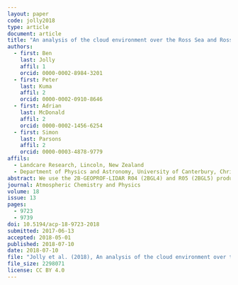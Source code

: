 ```yaml
---
layout: paper
code: jolly2018
type: article
document: article
title: "An analysis of the cloud environment over the Ross Sea and Ross Ice Shelf using CloudSat/CALIPSO satellite observations: The importance of synoptic forcing"
authors:
  - first: Ben
    last: Jolly
    affil: 1
    orcid: 0000-0002-8984-3201
  - first: Peter
    last: Kuma
    affil: 2
    orcid: 0000-0002-0910-8646
  - first: Adrian
    last: McDonald
    affil: 2
    orcid: 0000-0002-1456-6254
  - first: Simon
    last: Parsons
    affil: 2
    orcid: 0000-0003-4878-9779
affils:
  - Landcare Research, Lincoln, New Zealand
  - Department of Physics and Astronomy, University of Canterbury, Christchurch, New Zealand
abstract: We use the 2B-GEOPROF-LIDAR R04 (2BGL4) and R05 (2BGL5) products and the 2B-CLDCLASS-LIDAR R04 (2BCL4) product, all generated by combining CloudSat radar and CALIPSO lidar satellite measurements with auxiliary data, to examine the vertical distribution of cloud occurrence around the Ross Ice Shelf (RIS) and Ross Sea region. We find that the 2BGL4 product, used in previous studies in this region, displays a discontinuity at 8.2 km which is not observable in the other products. This artefact appears to correspond to a change in the horizontal and vertical resolution of the CALIPSO dataset used above this level. We then use the 2BCL4 product to examine the vertical distribution of cloud occurrence, phase, and type over the RIS and Ross Sea. In particular we examine how synoptic conditions in the region, derived using a previously developed synoptic classification, impact the cloud environment and the contrasting response in the two regions. We observe large differences between the cloud occurrence as a function of altitude for synoptic regimes relative to those for seasonal variations. A stronger variation in the occurrence of clear skies and multi-layer cloud and in all cloud type occurrences over both the Ross Sea and RIS is associated more with synoptic type than seasonal composites. In addition, anomalies from the mean joint histogram of cloud top height against thickness display significant differences over the Ross Sea and RIS sectors as a function of synoptic regime, but are near identical over these two regions when a seasonal analysis is completed. However, the frequency of particular phases of cloud, notably mixed phase and water, is much more strongly modulated by seasonal than synoptic regime compositing, which suggests that temperature is still the most important control on cloud phase in the region.
journal: Atmospheric Chemistry and Physics
volume: 18
issue: 13
pages:
  - 9723
  - 9739
doi: 10.5194/acp-18-9723-2018
submitted: 2017-06-13
accepted: 2018-05-01
published: 2018-07-10
date: 2018-07-10
file: "Jolly et al. (2018), An analysis of the cloud environment over the Ross Sea and Ross Ice Shelf using CloudSat-CALIPSO satellite observations - the importance of synoptic forcing.pdf"
file_size: 2298071
license: CC BY 4.0
---
```

